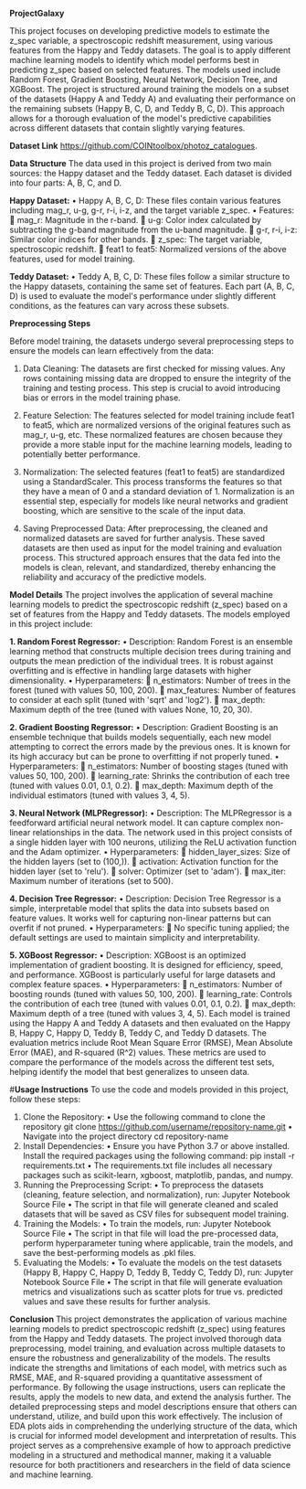 **ProjectGalaxy**

This project focuses on developing predictive models to estimate the z_spec variable, a spectroscopic redshift measurement, using various features from the Happy and Teddy datasets. The goal is to apply different machine learning models to identify which model performs best in predicting z_spec based on selected features. The models used include Random Forest, Gradient Boosting, Neural Network, Decision Tree, and XGBoost.
The project is structured around training the models on a subset of the datasets (Happy A and Teddy A) and evaluating their performance on the remaining subsets (Happy B, C, D, and Teddy B, C, D). This approach allows for a thorough evaluation of the model's predictive capabilities across different datasets that contain slightly varying features.

**Dataset Link**
https://github.com/COINtoolbox/photoz_catalogues.

**Data Structure**
The data used in this project is derived from two main sources: the Happy dataset and the Teddy dataset. Each dataset is divided into four parts: A, B, C, and D.

**Happy Dataset:**
•	Happy A, B, C, D: These files contain various features including mag_r, u-g, g-r, r-i, i-z, and the target variable z_spec.
•	Features:
	mag_r: Magnitude in the r-band.
	u-g: Color index calculated by subtracting the g-band magnitude from the u-band magnitude.
	g-r, r-i, i-z: Similar color indices for other bands.
	z_spec: The target variable, spectroscopic redshift.
	feat1 to feat5: Normalized versions of the above features, used for model training.

**Teddy Dataset:**
•	Teddy A, B, C, D: These files follow a similar structure to the Happy datasets, containing the same set of features.
Each part (A, B, C, D) is used to evaluate the model's performance under slightly different conditions, as the features can vary across these subsets.


**Preprocessing Steps**

Before model training, the datasets undergo several preprocessing steps to ensure the models can learn effectively from the data:

1.	Data Cleaning: The datasets are first checked for missing values. Any rows containing missing data are dropped to ensure the integrity of the training and testing process. This step is crucial to avoid introducing bias or errors in the model training phase.

2.	Feature Selection: The features selected for model training include feat1 to feat5, which are normalized versions of the original features such as mag_r, u-g, etc. These normalized features are chosen because they provide a more stable input for the machine learning models, leading to potentially better performance.

3.	Normalization: The selected features (feat1 to feat5) are standardized using a StandardScaler. This process transforms the features so that they have a mean of 0 and a standard deviation of 1. Normalization is an essential step, especially for models like neural networks and gradient boosting, which are sensitive to the scale of the input data.

4.	Saving Preprocessed Data: After preprocessing, the cleaned and normalized datasets are saved for further analysis. These saved datasets are then used as input for the model training and evaluation process.
This structured approach ensures that the data fed into the models is clean, relevant, and standardized, thereby enhancing the reliability and accuracy of the predictive models.

**Model Details**
The project involves the application of several machine learning models to predict the spectroscopic redshift (z_spec) based on a set of features from the Happy and Teddy datasets. The models employed in this project include:

**1.	Random Forest Regressor:**
•	Description: Random Forest is an ensemble learning method that constructs multiple decision trees during training and outputs the mean prediction of the individual trees. It is robust against overfitting and is effective in handling large datasets with higher dimensionality.
•	Hyperparameters:
	n_estimators: Number of trees in the forest (tuned with values 50, 100, 200).
	max_features: Number of features to consider at each split (tuned with 'sqrt' and 'log2').
	max_depth: Maximum depth of the tree (tuned with values None, 10, 20, 30).

**2.	Gradient Boosting Regressor:**
•	Description: Gradient Boosting is an ensemble technique that builds models sequentially, each new model attempting to correct the errors made by the previous ones. It is known for its high accuracy but can be prone to overfitting if not properly tuned.
•	Hyperparameters:
	n_estimators: Number of boosting stages (tuned with values 50, 100, 200).
	learning_rate: Shrinks the contribution of each tree (tuned with values 0.01, 0.1, 0.2).
	max_depth: Maximum depth of the individual estimators (tuned with values 3, 4, 5).

**3.	Neural Network (MLPRegressor):**
•	Description: The MLPRegressor is a feedforward artificial neural network model. It can capture complex non-linear relationships in the data. The network used in this project consists of a single hidden layer with 100 neurons, utilizing the ReLU activation function and the Adam optimizer.
•	Hyperparameters:
	hidden_layer_sizes: Size of the hidden layers (set to (100,)).
	activation: Activation function for the hidden layer (set to 'relu').
	solver: Optimizer (set to 'adam').
	max_iter: Maximum number of iterations (set to 500).

**4.	Decision Tree Regressor:**
•	Description: Decision Tree Regressor is a simple, interpretable model that splits the data into subsets based on feature values. It works well for capturing non-linear patterns but can overfit if not pruned.
•	Hyperparameters:
	No specific tuning applied; the default settings are used to maintain simplicity and interpretability.

**5.	XGBoost Regressor:**
•	Description: XGBoost is an optimized implementation of gradient boosting. It is designed for efficiency, speed, and performance. XGBoost is particularly useful for large datasets and complex feature spaces.
•	Hyperparameters:
	n_estimators: Number of boosting rounds (tuned with values 50, 100, 200).
	learning_rate: Controls the contribution of each tree (tuned with values 0.01, 0.1, 0.2).
	max_depth: Maximum depth of a tree (tuned with values 3, 4, 5).
Each model is trained using the Happy A and Teddy A datasets and then evaluated on the Happy B, Happy C, Happy D, Teddy B, Teddy C, and Teddy D datasets. The evaluation metrics include Root Mean Square Error (RMSE), Mean Absolute Error (MAE), and R-squared (R^2) values. These metrics are used to compare the performance of the models across the different test sets, helping identify the model that best generalizes to unseen data.


#**Usage Instructions**
To use the code and models provided in this project, follow these steps:
1.	Clone the Repository:
•	Use the following command to clone the repository
git clone https://github.com/username/repository-name.git
•	Navigate into the project directory
cd repository-name
2.	Install Dependencies:
•	Ensure you have Python 3.7 or above installed. Install the required packages using the following command:
pip install -r requirements.txt
•	The requirements.txt file includes all necessary packages such as scikit-learn, xgboost, matplotlib, pandas, and numpy.
3.	Running the Preprocessing Script:
•	To preprocess the datasets (cleaning, feature selection, and normalization), run:
Jupyter Notebook Source File
•	The script in that file will generate cleaned and scaled datasets that will be saved as CSV files for subsequent model training.
4.	Training the Models:
•	To train the models, run:
Jupyter Notebook Source File
•	The script in that file will load the pre-processed data, perform hyperparameter tuning where applicable, train the models, and save the best-performing models as .pkl files.
5.	Evaluating the Models:
•	To evaluate the models on the test datasets (Happy B, Happy C, Happy D, Teddy B, Teddy C, Teddy D), run:
Jupyter Notebook Source File
•	The script in that file will generate evaluation metrics and visualizations such as scatter plots for true vs. predicted values and save these results for further analysis.


**Conclusion**
This project demonstrates the application of various machine learning models to predict spectroscopic redshift (z_spec) using features from the Happy and Teddy datasets. The project involved thorough data preprocessing, model training, and evaluation across multiple datasets to ensure the robustness and generalizability of the models. The results indicate the strengths and limitations of each model, with metrics such as RMSE, MAE, and R-squared providing a quantitative assessment of performance.
By following the usage instructions, users can replicate the results, apply the models to new data, and extend the analysis further. The detailed preprocessing steps and model descriptions ensure that others can understand, utilize, and build upon this work effectively. The inclusion of EDA plots aids in comprehending the underlying structure of the data, which is crucial for informed model development and interpretation of results.
This project serves as a comprehensive example of how to approach predictive modeling in a structured and methodical manner, making it a valuable resource for both practitioners and researchers in the field of data science and machine learning.


